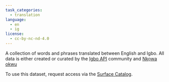 ```yaml
---
task_categories:
  - translation
language:
  - en
  - ig
license:
  - cc-by-nc-nd-4.0
---
```


A collection of words and phrases translated between English and Igbo.  All data is either created or curated by the [Igbo API](https://igboapi.com/) community and [Nkọwa okwu](http://www.nkowaokwu.com/)

To use this dataset, request access via the [Surface Catalog](catalog.surfacedata.org/).

